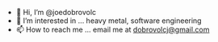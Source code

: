 - 👋 Hi, I’m @joedobrovolc
- 👀 I’m interested in ... heavy metal, software engineering 
- 📫 How to reach me ... email me at dobrovolcj@gmail.com

<!---
joedobrovolc/joedobrovolc is a ✨ special ✨ repository because its `README.md` (this file) appears on your GitHub profile.
You can click the Preview link to take a look at your changes.
--->
